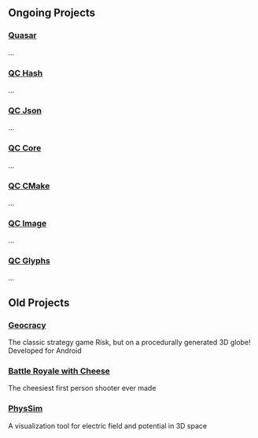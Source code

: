## Ongoing Projects

### [Quasar](https://github.com/Daskie/quasar)
...

### [QC Hash](https://github.com/Daskie/qc-hash)
...

### [QC Json](https://github.com/Daskie/qc-json)
...

### [QC Core](https://github.com/Daskie/qc-json)
...

### [QC CMake](https://github.com/Daskie/qc-cmake)
...

### [QC Image](https://github.com/Daskie/qc-image)
...

### [QC Glyphs](https://github.com/Daskie/qc-glyphs)
...

## Old Projects

### [Geocracy](https://github.com/Daskie/Geocracy)
The classic strategy game Risk, but on a procedurally generated 3D globe! Developed for Android

### [Battle Royale with Cheese](https://github.com/Daskie/BattleRoyale)
The cheesiest first person shooter ever made

### [PhysSim](https://github.com/Daskie/PhysSim)
A visualization tool for electric field and potential in 3D space
